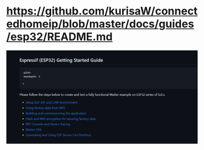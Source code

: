 # https://github.com/kurisaW/connectedhomeip/blob/master/docs/guides/esp32/README.md



![image-20230428111405483](https://raw.githubusercontent.com/kurisaW/picbed/main/img2023/202304281114568.png)